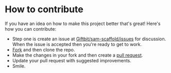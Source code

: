 # How to contribute

If you have an idea on how to make this project better that's great!  Here's how you can contribute:

- Step one is create an issue at [Giftbit/sam-scaffold/issues](https://github.com/Giftbit/sam-scaffold/issues) for discussion.  When the issue is accepted then you're ready to get to work.
- [Fork](https://help.github.com/articles/fork-a-repo/) and then clone the repo.
- Make the changes in your fork and then create a [pull request](https://help.github.com/articles/creating-a-pull-request-from-a-fork/).
- Update your pull request with suggested improvements.
- Smile.
